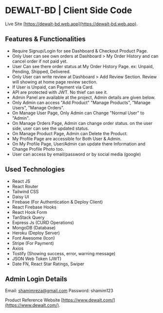# DEWALT-BD | Client Side Code

Live Site [https://dewalt-bd.web.app](https://dewalt-bd.web.app).

## Features & Functionalities

-   Require Signup/Login for see Dashboard & Checkout Product Page.
-   Only User can see own orders at Dashboard > My Order History and can cancel order if not paid yet.
-   User Can see there order status at My Order History Page. ex: Unpaid, Pending, Shipped, Delivered.
-   Only User can write review at Dashboard > Add Review Section. Review will showing at home page review section.
-   If User is Unpaid, can Payment via Card.
-   API are protected with JWT. No thief can see it.
-   Admin Panel are available at the project, Admin details are given below.
-   Only Admin can access "Add Product" "Manage Products", "Manage Users", "Manage Orders".
-   On Manage User Page, Only Admin can Change "Normal User" to "Admin".
-   On Manage Orders Page, Admin can change order status. on the user side, user can see the updated status.
-   On Manage Product Page, Admin can Delete the Product.
-   My Profile Page are accessible for Both User & Admin.
-   On My Profile Page, User/Admin can update there Information and Change Profile Photo too.
-   User can access by email/password or by social media (google)

## Used Technologies

-   React JS
-   React Router
-   Tailwind CSS
-   Daisy UI
-   Firebase (For Authentication & Deploy Client)
-   React Firebase Hooks
-   React Hook Form
-   TanStack Query
-   Express Js (CURD Operations)
-   MongoDB (Database)
-   Heroku (Deploy Server)
-   Font Awesome (Icon)
-   Stripe (For Payment)
-   Axios
-   Tostify (Showing success, error, warning message)
-   JSON Web Token (JWT)
-   Date FN, React Star Ratings, Swiper

## Admin Login Details

Email: shamimreza@gmail.com
Password: shamim123

Product Reference Website [https://www.dewalt.com/](https://www.dewalt.com/).
